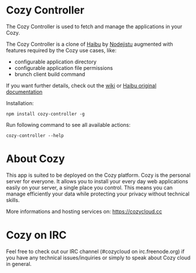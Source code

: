 # Cozy Controller

The Cozy Controller is used to fetch and manage the applications in your Cozy. 

The Cozy Controller is a clone of [Haibu](https://github.com/nodejitsu/haibu)
by [Nodejistu](https://www.nodejitsu.com/) augmented with features required by
the Cozy use cases, like:

* configurable application directory
* configurable application file permissions
* brunch client build command

If you want further details, check out the 
[wiki](https://github.com/mycozycloud/cozy-controller/wiki) or 
[Haibu original documentation](https://github.com/nodejitsu/haibu/blob/master/README.md)

Installation:

    npm install cozy-controller -g

Run following command to see all available actions:

    cozy-controller --help

# About Cozy

This app is suited to be deployed on the Cozy platform. Cozy is the personal
server for everyone. It allows you to install your every day web applications
easily on your server, a single place you control. This means you can manage
efficiently your data while protecting your privacy without technical skills.

More informations and hosting services on:
https://cozycloud.cc

# Cozy on IRC

Feel free to check out our IRC channel (#cozycloud on irc.freenode.org) if you
have any technical issues/inquiries or simply to speak about Cozy cloud in
general.
